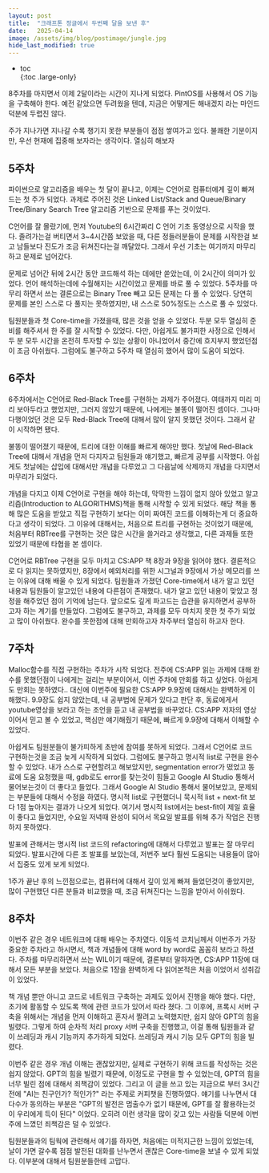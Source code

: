 ```yaml
---
layout: post
title:  "크래프톤 정글에서 두번째 달을 보낸 후"
date:   2025-04-14
image: /assets/img/blog/postimage/jungle.jpg
hide_last_modified: true
---
```


* toc  
{:toc .large-only}

8주차를 마지면서 이제 2달이라는 시간이 지나게 되었다. PintOS를 사용해서 OS 기능을 구축해야 한다. 예전 같았으면 두려웠을 텐데, 지금은 어떻게든 해내겠지 라는 마인드 덕분에 두렵진 않다. 

주가 지나가면 지나갈 수록 챙기지 못한 부분들이 점점 쌓여가고 있다. 불쾌한 기분이지만, 우선 현재에 집중해 보자라는 생각이다. 열심히 해보자

## 5주차

파이썬으로 알고리즘을 배우는 첫 달이 끝나고, 이제는 C언어로 컴퓨터에게 깊이 빠져드는 첫 주가 되었다. 과제로 주어진 것은 Linked List/Stack and Queue/Binary Tree/Binary Search Tree 알고리즘 기반으로 문제를 푸는 것이었다. 

C언어를 잘 몰랐기에, 먼저 Youtube의 6시간짜리 C 언어 기초 동영상으로 시작을 했다. 졸려가는걸 버티면서 3~4시간쯤 보았을 때, 다른 정들러분들이 문제를 시작한걸 보고 남들보다 진도가 조금 뒤쳐진다는걸 깨달았다. 그래서 우선 기초는 여기까지 마무리하고 문제로 넘어갔다. 

문제로 넘어간 뒤에 2시간 동안 코드해석 하는 데에만 쏟았는데, 이 2시간이 의미가 있었다. 언어 해석하는데에 수월해지는 시간이었고 문제를 바로 풀 수 있었다. 5주차를 마무리 하면서 쓰는 결론으로는 Binary Tree 빼고 모든 문제는 다 풀 수 있었다. 당연히 문제를 본인 스스로 다 풀지는 못하였지만, 내 스스로 50%정도는 스스로 풀 수 있었다.

팀원분들과 첫 Core-time을 가졌을때, 많은 것을 얻을 수 있었다. 두분 모두 열심히 준비를 해주셔서 한 주를 잘 시작할 수 있었다. 다만, 아쉽게도 불가피한 사정으로 인해서 두 분 모두 시간을 온전히 투자할 수 있는 상황이 아니었어서 중간에 흐지부지 했었던점이 조금 아쉬웠다. 그럼에도 불구하고 5주차 때 열심히 했어서 많이 도움이 되었다.


## 6주차

6주차에서는 C언어로 Red-Black Tree를 구현하는 과제가 주어졌다. 여태까지 미리 미리 보아두라고 했었지만, 그러지 않았기 때문에, 나에게는 불똥이 떨어진 셈이다. 그나마 다행이었던 것은 모두 Red-Black Tree에 대해서 많이 알지 못했던 것이다. 그래서 같이 시작하면 됐다.

불똥이 떨어졌기 때문에, 트리에 대한 이해를 빠르게 해야만 했다. 첫날에 Red-Black Tree에 대해서 개념을 먼저 다지자고 팀원들과 얘기했고, 빠르게 공부를 시작했다. 아쉽게도 첫날에는 삽입에 대해서만 개념을 다루었고 그 다음날에 삭제까지 개념을 다지면서 마무리가 되었다. 

개념을 다지고 이제 C언어로 구현을 해야 하는데, 막막한 느낌이 없지 않아 있었고 알고리즘(Introduction to ALGORITHMS)책을 통해 시작할 수 있게 되었다. 해당 책을 통해 많은 도움을 받았고 직접 구현하기 보다는 이미 짜여진 코드를 이해하는게 더 중요하다고 생각이 되었다. 그 이유에 대해서는, 처음으로 트리를 구현하는 것이었기 때문에, 처음부터 RBTree를 구현하는 것은 많은 시간을 쓸거라고 생각했고, 다른 과제들 또한 있었기 때문에 타협을 본 셈이다.

C언어로 RBTree 구현을 모두 마치고 CS:APP 책 8장과 9장을 읽어야 했다. 결론적으로 다 읽지는 못하였지만, 8장에서 예외처리를 위한 시그널과 9장에서 가상 메모리를 쓰는 이유에 대해 배울 수 있게 되었다. 팀원들과 가졌던 Core-time에서 내가 알고 있던 내용과 팀원들이 알고있던 내용에 다른점이 존재했다. 내가 알고 있던 내용이 맞았고 정정을 해주었던 점이 기억에 남는다. 앞으로도 깊게 파고드는 습관을 유지하면서 공부하고자 하는 계기를 만들었다. 그럼에도 불구하고, 과제를 모두 마치지 못한 첫 주가 되었고 많이 아쉬웠다. 완수를 못한점에 대해 만회하고자 차주부터 열심히 하고자 한다.

## 7주차

Malloc함수를 직접 구현하는 주차가 시작 되었다. 전주에 CS:APP 읽는 과제에 대해 완수를 못했던점이 나에게는 걸리는 부분이어서, 이번 주차에 만회를 하고 싶었다. 아쉽게도 만회는 못하였다.. 대신에 이번주에 필요한 CS:APP 9.9장에 대해서는 완벽하게 이해했다. 9.9장도 쉽지 않았는데, 내 공부법에 문제가 있다고 판단 후, 동료에게서 youtube영상을 보라고 하는 조언을 듣고 내 공부법을 바꾸었다. CS:APP 저자의 영상이어서 믿고 볼 수 있었고, 핵심만 얘기해줬기 때문에, 빠르게 9.9장에 대해서 이해할 수 있었다.

아쉽게도 팀원분들이 불가피하게 초반에 참여를 못하게 되었다. 그래서 C언어로 코드 구현하는것을 조금 늦게 시작하게 되었다. 그럼에도 불구하고 명시적 list로 구현을 완수할 수 있었다. 내가 스스로 구현할려고 해보았지만, segmentation error가 떴었고 동료에 도움 요청했을 때, gdb로도 error를 찾는것이 힘들고 Google AI Studio 통해서 물어보는것이 더 좋다고 들었다. 그래서 Google AI Studio 통해서 물어보았고, 문제되는 부분들에 대해서 수정을 하였다. 명시적 list로 구현했더니 묵시적 list + next-fit 보다 1점 높아지는 결과가 나오게 되었다. 여기서 명시적 list에서는 best-fit이 제일 효율이 좋다고 들었지만, 수요일 저녁때 완성이 되어서 목요일 발표를 위해 추가 작업은 진행하지 못하였다.

발표에 관해서는 명시적 list 코드의 refactoring에 대해서 다루었고 발표는 잘 마무리 되었다. 발표시간에 다른 조 발표를 보았는데, 저번주 보다 훨씬 도움되는 내용들이 많아서 집중도 있게 보게 되었다. 

1주가 끝난 후의 느낀점으로는, 컴퓨터에 대해서 깊이 있게 빠져 들었던것이 좋았지만, 많이 구현했던 다른 분들과 비교했을 때, 조금 뒤쳐진다는 느낌을 받아서 아쉬웠다.

## 8주차

이번주 같은 경우 네트워크에 대해 배우는 주차였다. 이동석 코치님께서 이번주가 가장 중요한 주차라고 하시면서, 책과 개념들에 대해 word by word로 꼼꼼히 보라고 하셨다. 주차를 마무리하면서 쓰는 WIL이기 때문에, 결론부터 말하자면, CS:APP 11장에 대해서 모든 부분을 보았다. 처음으로 1장을 완벽하게 다 읽어본적은 처음 이었어서 성취감이 있었다. 

책 개념 뿐만 아니고 코드로 네트워크 구축하는 과제도 있어서 진행을 해야 했다. 다만, 초기에 활동할 수 있도록 책에 관련 코드가 있어서 따라 쳤다. 그 이후에, 프록시 서버 구축을 위해서는 개념을 먼저 이해하고 혼자서 짤려고 노력했지만, 쉽지 않아 GPT의 힘을 빌렸다. 그렇게 하여 순차적 처리 proxy 서버 구축을 진행했고, 이걸 통해 팀원들과 같이 쓰레딩과 캐시 기능까지 추가하게 되었다. 쓰레딩과 캐시 기능 모두 GPT의 힘을 빌렸다.

이번주 같은 경우 개념 이해는 괜찮았지만, 실제로 구현하기 위해 코드를 작성하는 것은 쉽지 않았다. GPT의 힘을 빌렸기 때문에, 이정도로 구현을 할 수 있었는데, GPT의 힘을 너무 빌린 점에 대해서 죄책감이 있었다. 그리고 이 글을 쓰고 있는 지금으로 부터 3시간 전에 "AI는 친구인가? 적인가?" 라는 주제로 커피챗을 진행하였다. 얘기를 나누면서 대다수가 동의하는 부분은 "GPT의 발전은 멈출수가 없기 때문에, GPT를 잘 활용하는것이 우리에게 득이 된다" 이었다. 오히려 이런 생각을 많이 갖고 있는 사람들 덕분에 이번주에 느꼈던 죄책감은 덜 수 있었다.

팀원분들과의 팀웍에 관련해서 얘기를 하자면, 처음에는 미적지근한 느낌이 있었는데, 날이 가면 갈수록 점점 발전된 대화를 난누면서 괜찮은 Core-time을 보낼 수 있게 되었다. 이부분에 대해서 팀원분들한테 고맙다.